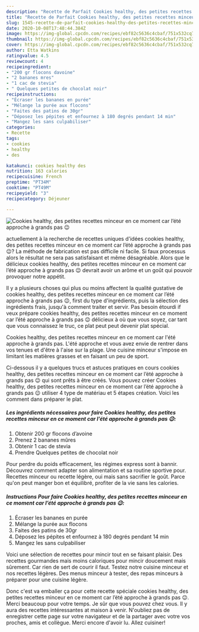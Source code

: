 ```yaml
---
description: "Recette de Parfait Cookies healthy, des petites recettes minceur en ce moment car l’été approche à grands pas 😉"
title: "Recette de Parfait Cookies healthy, des petites recettes minceur en ce moment car l’été approche à grands pas 😉"
slug: 1545-recette-de-parfait-cookies-healthy-des-petites-recettes-minceur-en-ce-moment-car-lete-approche-a-grands-pas
date: 2020-10-08T17:48:44.384Z
image: https://img-global.cpcdn.com/recipes/ebf82c5636c4cbaf/751x532cq70/cookies-healthy-des-petites-recettes-minceur-en-ce-moment-car-lete-approche-a-grands-pas-😉-photo-principale-de-la-recette.jpg
thumbnail: https://img-global.cpcdn.com/recipes/ebf82c5636c4cbaf/751x532cq70/cookies-healthy-des-petites-recettes-minceur-en-ce-moment-car-lete-approche-a-grands-pas-😉-photo-principale-de-la-recette.jpg
cover: https://img-global.cpcdn.com/recipes/ebf82c5636c4cbaf/751x532cq70/cookies-healthy-des-petites-recettes-minceur-en-ce-moment-car-lete-approche-a-grands-pas-😉-photo-principale-de-la-recette.jpg
author: Etta Watkins
ratingvalue: 4.5
reviewcount: 4
recipeingredient:
- "200 gr flocons davoine"
- "2 bananes mres"
- "1 cac de stevia"
- " Quelques petites de chocolat noir"
recipeinstructions:
- "Écraser les bananes en purée"
- "Mélange la purée aux flocons"
- "Faites des patins de 30gr"
- "Déposez les pépites et enfournez à 180 degrés pendant 14 min"
- "Mangez les sans culpabiliser"
categories:
- Recette
tags:
- cookies
- healthy
- des

katakunci: cookies healthy des 
nutrition: 163 calories
recipecuisine: French
preptime: "PT34M"
cooktime: "PT49M"
recipeyield: "3"
recipecategory: Déjeuner

---
```



![Cookies healthy, des petites recettes minceur en ce moment car l’été approche à grands pas 😉](https://img-global.cpcdn.com/recipes/ebf82c5636c4cbaf/751x532cq70/cookies-healthy-des-petites-recettes-minceur-en-ce-moment-car-lete-approche-a-grands-pas-😉-photo-principale-de-la-recette.jpg)

actuellement à la recherche de recettes uniques d'idées cookies healthy, des petites recettes minceur en ce moment car l’été approche à grands pas 😉? La méthode de fabrication est pas difficile ni facile. Si faux processus alors le résultat ne sera pas satisfaisant et même désagréable. Alors que le délicieux cookies healthy, des petites recettes minceur en ce moment car l’été approche à grands pas 😉 devrait avoir un arôme et un goût qui pouvoir provoquer notre appétit.

Il y a plusieurs choses qui plus ou moins affectent la qualité gustative de cookies healthy, des petites recettes minceur en ce moment car l’été approche à grands pas 😉, first du type d'ingrédients, puis la sélection des ingrédients frais, jusqu'à comment traiter et servir. Pas besoin étourdi if veux prépare cookies healthy, des petites recettes minceur en ce moment car l’été approche à grands pas 😉 délicieux à où que vous soyez, car tant que vous connaissez le truc, ce plat peut peut devenir plat spécial.

Cookies healthy, des petites recettes minceur en ce moment car l&#39;été approche à grands pas. L&#39;été approche et vous avez envie de rentrer dans vos tenues et d&#39;être à l&#39;aise sur la plage. Une cuisine minceur s&#39;impose en limitant les matières grasses et en faisant un peu de sport.


Ci-dessous il y a quelques trucs et astuces pratiques en cours cookies healthy, des petites recettes minceur en ce moment car l’été approche à grands pas 😉 qui sont prêts à être créés. Vous pouvez créer Cookies healthy, des petites recettes minceur en ce moment car l’été approche à grands pas 😉 utiliser 4 type de matériau et 5 étapes création. Voici les comment dans préparer le plat.

<!--inarticleads1-->

##### Les ingrédients nécessaires pour faire Cookies healthy, des petites recettes minceur en ce moment car l’été approche à grands pas 😉:

1. Obtenir 200 gr flocons d’avoine
1. Prenez 2 bananes mûres
1. Obtenir 1 cac de stevia
1. Prendre  Quelques petites de chocolat noir


Pour perdre du poids efficacement, les régimes express sont à bannir. Découvrez comment adapter son alimentation et sa routine sportive pour. Recettes minceur ou recette légère, oui mais sans sacrifier le goût. Parce qu&#39;on peut manger bon et équilibré, profiter de la vie sans les calories. 

<!--inarticleads2-->

##### Instructions Pour faire Cookies healthy, des petites recettes minceur en ce moment car l’été approche à grands pas 😉:

1. Écraser les bananes en purée
1. Mélange la purée aux flocons
1. Faites des patins de 30gr
1. Déposez les pépites et enfournez à 180 degrés pendant 14 min
1. Mangez les sans culpabiliser


Voici une sélection de recettes pour mincir tout en se faisant plaisir. Des recettes gourmandes mais moins caloriques pour mincir doucement mais sûrement. Car rien de sert de courir il faut. Testez notre cuisine minceur et nos recettes légères. Des menus minceur à tester, des repas minceurs à préparer pour une cuisine légère. 


Donc c'est va emballer ça pour cette recette spéciale cookies healthy, des petites recettes minceur en ce moment car l’été approche à grands pas 😉. Merci beaucoup pour votre temps. Je sûr que vous pouvez chez vous. Il y aura des recettes  intéressantes at maison à venir. N'oubliez pas de enregistrer cette page sur votre navigateur et de la partager avec votre vos proches, amis et collègue. Merci encore d'avoir lu. Allez cuisiner!
